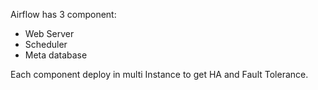 Airflow has 3 component:
- Web Server
- Scheduler
- Meta database

Each component deploy in multi Instance to get HA and Fault Tolerance.
